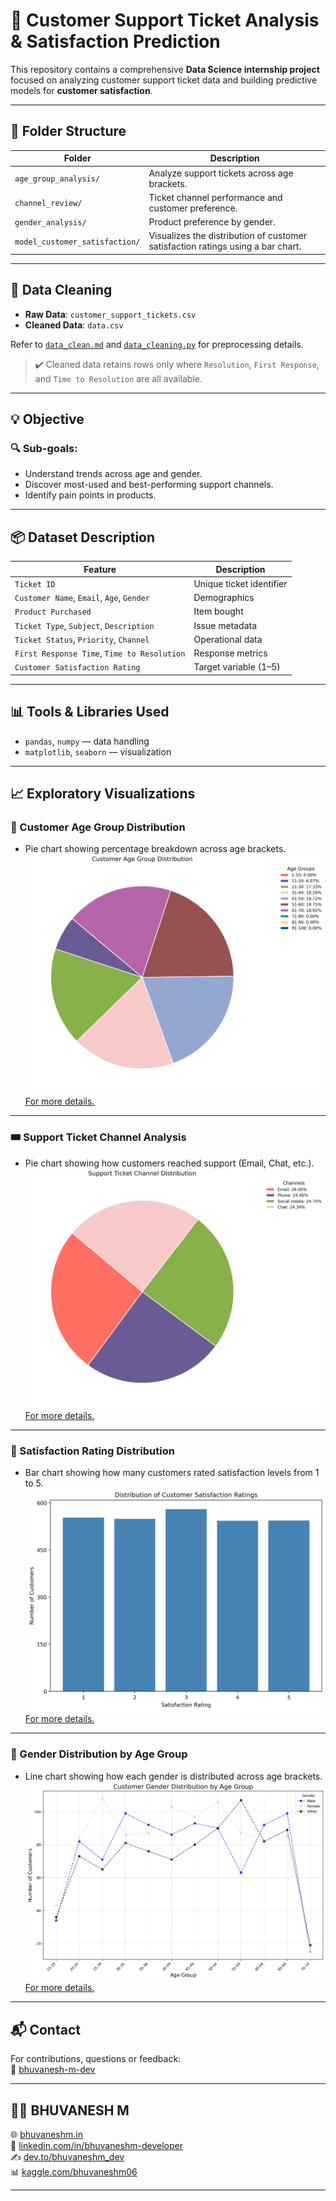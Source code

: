 # 🧠 Customer Support Ticket Analysis & Satisfaction Prediction

This repository contains a comprehensive **Data Science internship project** focused on analyzing customer support ticket data and building predictive models for **customer satisfaction**.

---

## 📁 Folder Structure

| Folder                          | Description                                               |
| ------------------------------- | --------------------------------------------------------- |
| `age_group_analysis/`           | Analyze support tickets across age brackets.              |
| `channel_review/`               | Ticket channel performance and customer preference.       |
| `gender_analysis/`              | Product preference by gender.            |
| `model_customer_satisfaction/`  | Visualizes the distribution of customer satisfaction ratings using a bar chart.    |


---

## 🧹 Data Cleaning

* **Raw Data**: `customer_support_tickets.csv`
* **Cleaned Data**: `data.csv`

Refer to [`data_clean.md`](./data_clean.md) and [`data_cleaning.py`](./data_cleaning.py) for preprocessing details.

> ✔️ Cleaned data retains rows only where `Resolution`, `First Response`, and `Time to Resolution` are all available.

---

## 💡 Objective

### 🔍 Sub-goals:

* Understand trends across age and gender.
* Discover most-used and best-performing support channels.
* Identify pain points in products.


---

## 📦 Dataset Description

| Feature                                     | Description              |
| ------------------------------------------- | ------------------------ |
| `Ticket ID`                                 | Unique ticket identifier |
| `Customer Name`, `Email`, `Age`, `Gender`   | Demographics             |
| `Product Purchased`                         | Item bought              |
| `Ticket Type`, `Subject`, `Description`     | Issue metadata           |
| `Ticket Status`, `Priority`, `Channel`      | Operational data         |
| `First Response Time`, `Time to Resolution` | Response metrics         |
| `Customer Satisfaction Rating`              | Target variable (1–5)    |

---

## 📊 Tools & Libraries Used

* `pandas`, `numpy` — data handling
* `matplotlib`, `seaborn` — visualization

---

## 📈 Exploratory Visualizations

### 🧯 Customer Age Group Distribution

* Pie chart showing percentage breakdown across age brackets.
![Customer Age Group Pie Chart](https://raw.githubusercontent.com/bhuvanesh-m-dev/ds-intern-unified-mentor/refs/heads/main/customer/img/age_group_analysis.png)
[For more details.](https://github.com/bhuvanesh-m-dev/ds-intern-unified-mentor/tree/main/customer/age_group_analysis)

---

### 🎟️ Support Ticket Channel Analysis

* Pie chart showing how customers reached support (Email, Chat, etc.).
![Support Ticket Channel Pie Chart](https://raw.githubusercontent.com/bhuvanesh-m-dev/ds-intern-unified-mentor/refs/heads/main/customer/img/ticket_channel_analysis.png)
[For more details.](https://github.com/bhuvanesh-m-dev/ds-intern-unified-mentor/tree/main/customer/channel_review)
---

### 🌟 Satisfaction Rating Distribution

* Bar chart showing how many customers rated satisfaction levels from 1 to 5.
![Customer Satisfaction Bar Chart](https://raw.githubusercontent.com/bhuvanesh-m-dev/ds-intern-unified-mentor/refs/heads/main/customer/img/model_customer_satisfaction.png)
[For more details.](https://github.com/bhuvanesh-m-dev/ds-intern-unified-mentor/tree/main/customer/model_customer_satisfaction)
---

### 👥 Gender Distribution by Age Group

* Line chart showing how each gender is distributed across age brackets.
![Customer Gender Analysis Line Chart](https://raw.githubusercontent.com/bhuvanesh-m-dev/ds-intern-unified-mentor/refs/heads/main/customer/img/gender_analysis.png)
[For more details.](https://github.com/bhuvanesh-m-dev/ds-intern-unified-mentor/tree/main/customer/gender_analysis)
---

## 📬 Contact

For contributions, questions or feedback:  
📧 [bhuvanesh-m-dev](https://github.com/bhuvanesh-m-dev)

---

## 🙋‍♂️ BHUVANESH M 

🌐 [bhuvaneshm.in](https://bhuvaneshm.in)   
🔗 [linkedin.com/in/bhuvaneshm-developer](https://www.linkedin.com/in/bhuvaneshm-developer)   
✍️ [dev.to/bhuvaneshm\_dev](https://dev.to/bhuvaneshm_dev)   
📊 [kaggle.com/bhuvaneshm06](https://www.kaggle.com/bhuvaneshm06)    

---
